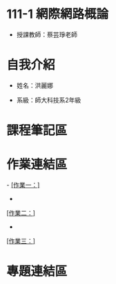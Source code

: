 # 111-1 網際網路概論
- 授課教師：蔡芸琤老師

<h1>自我介紹</h1>

- 姓名：洪麗娜

- 系級：師大科技系2年級

<h1>課程筆記區</h1>

<h1>作業連結區</h1>
- <a href="https://youtu.be/RRaEDegEUog">
[作業一：]</a>

- <a href="https://youtu.be/bk8yow4IDlA">
[作業二：]</a>

- <a href="https://youtu.be/0S82z4g5cN8">
[作業三：]</a>

<h1>專題連結區</h1>


